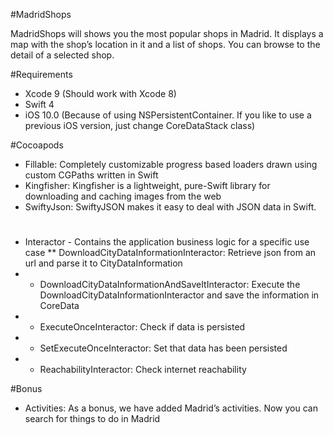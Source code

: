 
#MadridShops

MadridShops will shows you
the most popular shops in Madrid. It displays a map with the shop’s location in it and a list of shops. You can browse to the detail of a selected shop.

#Requirements

* Xcode 9 (Should work with Xcode 8)
* Swift 4
* iOS 10.0 (Because of using NSPersistentContainer. If you like to use a previous iOS version, just change CoreDataStack class)

#Cocoapods


* Fillable: Completely customizable progress based loaders drawn using custom CGPaths written in Swift
* Kingfisher: Kingfisher is a lightweight, pure-Swift library for downloading and caching images from the web
* SwiftyJson: SwiftyJSON makes it easy to deal with JSON data in Swift.

#
* Interactor - Contains the application business logic for a specific use case
** DownloadCityDataInformationInteractor: Retrieve json from an url and parse it to CityDataInformation
* * DownloadCityDataInformationAndSaveItInteractor: Execute the DownloadCityDataInformationInteractor and save the information in CoreData
* * ExecuteOnceInteractor: Check if data is persisted
* * SetExecuteOnceInteractor: Set that data has been persisted
* * ReachabilityInteractor: Check internet reachability

#Bonus

* Activities: As a bonus, we have added Madrid’s activities. Now you can search for things to do in Madrid



